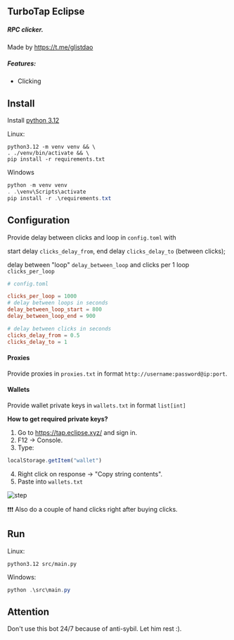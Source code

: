 ## TurboTap Eclipse

##### RPC clicker.
Made by https://t.me/glistdao

##### Features:
- Clicking

## Install

Install [python 3.12](https://www.python.org/downloads/release/python-3120/)


Linux:
```shell
python3.12 -m venv venv && \
. ./venv/bin/activate && \
pip install -r requirements.txt
```

Windows
```powershell
python -m venv venv
. .\venv\Scripts\activate
pip install -r .\requirements.txt
```

## Configuration

Provide delay between clicks and loop in `config.toml` with

start delay `clicks_delay_from`, end delay `clicks_delay_to` (between clicks);

delay between "loop" `delay_between_loop` and clicks per 1 loop `clicks_per_loop`

```toml
# config.toml

clicks_per_loop = 1000
# delay between loops in seconds
delay_between_loop_start = 800
delay_between_loop_end = 900

# delay between clicks in seconds
clicks_delay_from = 0.5
clicks_delay_to = 1
```


#### Proxies
Provide proxies in `proxies.txt` in format `http://username:password@ip:port`.

#### Wallets
Provide wallet private keys in `wallets.txt` in format `list[int]`

**How to get required private keys?**

1. Go to https://tap.eclipse.xyz/ and sign in.
2. F12 -> Console.
3. Type:
```javascript
localStorage.getItem("wallet")
```
4. Right click on response -> "Copy string contents".
5. Paste into `wallets.txt`

![step](./assets/step.png)

❗️❗️❗️ Also do a couple of hand clicks right after buying clicks.

## Run

Linux:
```shell
python3.12 src/main.py
```

Windows:
```powershell
python .\src\main.py
```

## Attention

Don't use this bot 24/7 because of anti-sybil. Let him rest :).
